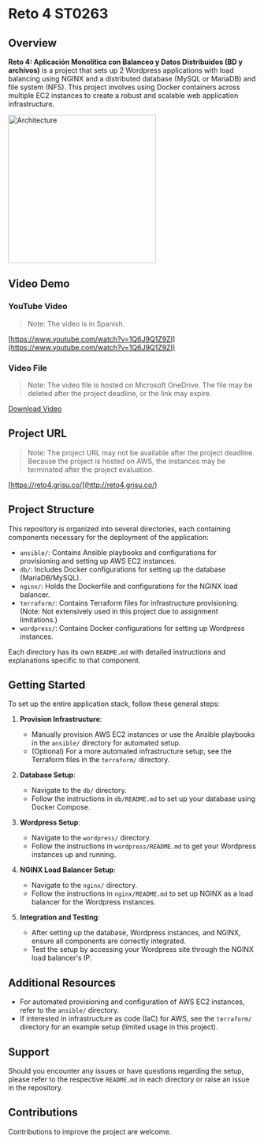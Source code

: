 # Reto 4 ST0263

## Overview

**Reto 4: Aplicación Monolítica con Balanceo y Datos Distribuidos (BD y archivos)** is a project that sets up 2 Wordpress applications with load balancing using NGINX and a distributed database (MySQL or MariaDB) and file system (NFS). This project involves using Docker containers across multiple EC2 instances to create a robust and scalable web application infrastructure.

<img src="/architecture.png" width="300" alt="Architecture">

## Video Demo

### YouTube Video

> Note: The video is in Spanish.

[https://www.youtube.com/watch?v=1Q6J9Q1Z9ZI](https://www.youtube.com/watch?v=1Q6J9Q1Z9ZI)

### Video File

> Note: The video file is hosted on Microsoft OneDrive. The file may be deleted after the project deadline, or the link may expire.

[Download Video](https://eafit-my.sharepoint.com/:f:/g/personal/jmyoungh_eafit_edu_co/EsMJWWKnWZBKu50FoQLVi7gBQ3XdO7lIzwNRgEtisKlGIA?e=ogpBPc)

## Project URL

> Note: The project URL may not be available after the project deadline. Because the project is hosted on AWS, the instances may be terminated after the project evaluation.

[https://reto4.grisu.co/](http://reto4.grisu.co/)

## Project Structure

This repository is organized into several directories, each containing components necessary for the deployment of the application:

- `ansible/`: Contains Ansible playbooks and configurations for provisioning and setting up AWS EC2 instances.
- `db/`: Includes Docker configurations for setting up the database (MariaDB/MySQL).
- `nginx/`: Holds the Dockerfile and configurations for the NGINX load balancer.
- `terraform/`: Contains Terraform files for infrastructure provisioning. (Note: Not extensively used in this project due to assignment limitations.)
- `wordpress/`: Contains Docker configurations for setting up Wordpress instances.

Each directory has its own `README.md` with detailed instructions and explanations specific to that component.

## Getting Started

To set up the entire application stack, follow these general steps:

1. **Provision Infrastructure**:

   - Manually provision AWS EC2 instances or use the Ansible playbooks in the `ansible/` directory for automated setup.
   - (Optional) For a more automated infrastructure setup, see the Terraform files in the `terraform/` directory.

2. **Database Setup**:

   - Navigate to the `db/` directory.
   - Follow the instructions in `db/README.md` to set up your database using Docker Compose.

3. **Wordpress Setup**:

   - Navigate to the `wordpress/` directory.
   - Follow the instructions in `wordpress/README.md` to get your Wordpress instances up and running.

4. **NGINX Load Balancer Setup**:

   - Navigate to the `nginx/` directory.
   - Follow the instructions in `nginx/README.md` to set up NGINX as a load balancer for the Wordpress instances.

5. **Integration and Testing**:
   - After setting up the database, Wordpress instances, and NGINX, ensure all components are correctly integrated.
   - Test the setup by accessing your Wordpress site through the NGINX load balancer's IP.

## Additional Resources

- For automated provisioning and configuration of AWS EC2 instances, refer to the `ansible/` directory.
- If interested in infrastructure as code (IaC) for AWS, see the `terraform/` directory for an example setup (limited usage in this project).

## Support

Should you encounter any issues or have questions regarding the setup, please refer to the respective `README.md` in each directory or raise an issue in the repository.

## Contributions

Contributions to improve the project are welcome.
